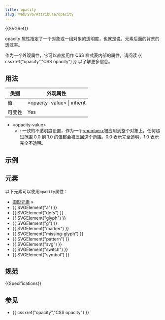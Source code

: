 ```yaml
---
title: opacity
slug: Web/SVG/Attribute/opacity
---
```


{{SVGRef}}

opacity 属性指定了一个对象或一组对象的透明度，也就是说，元素后面的背景的透过率。

作为一个外观属性，它可以直接用作 CSS 样式表内部的属性，请阅读 {{ cssxref("opacity","CSS opacity") }} 以了解更多信息。

## 用法

| 类别   | 外观属性                    |
| ------ | --------------------------- |
| 值     | \<opacity-value> \| inherit |
| 可变性 | Yes                         |

- \<opacity-value>
  - : 一致的不透明度设置，作为一个[\<number>](/zh-CN/SVG/Content_type#Number)被应用到整个对象上。任何超过范围 0.0 到 1.0 的值都会被压回这个范围。0.0 表示完全透明，1.0 表示完全不透明。

## 示例

## 元素

以下元素可以使用`opacity`属性：

- [图形元素](/zh-CN/SVG/Element#Graphics) »
- {{ SVGElement("a") }}
- {{ SVGElement("defs") }}
- {{ SVGElement("glyph") }}
- {{ SVGElement("g") }}
- {{ SVGElement("marker") }}
- {{ SVGElement("missing-glyph") }}
- {{ SVGElement("pattern") }}
- {{ SVGElement("svg") }}
- {{ SVGElement("switch") }}
- {{ SVGElement("symbol") }}

## 规范

{{Specifications}}

## 参见

- {{ cssxref("opacity","CSS opacity") }}

